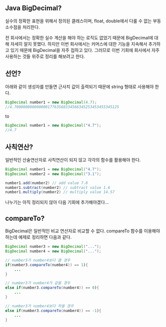 ## Java BigDecimal?
실수의 정확한 표현을 위해서 정의된 클래스이며, float, double에서 다룰 수 없는 부동소수점을 처리한다. 

전 회사에서는 정확한 실수 계산을 해야 하는 로직도 없었기 때문에 BigDecimal에 대해 자세히 알지 못했다. 하지만 이번 회사에서는 커머스에 대한 기능을 지속해서 추가하고 있기 때문에 BigDecimal을 자주 접하고 있다. 그러므로 이번 기회에 회사에서 자주 사용하는 것들 위주로 정리를 해보려고 한다.

## 선언?
아래와 같이 생성자를 만들면 근사치 값이 출력되기 때문에 string 형태로 사용해야 한다.
```java
BigDecimal number1 = new BigDecimal(4.7);
//4.70000000000000017763568334566345253453455345125
```
to
```java
BigDecimal number1 = new BigDecimal("4.7");
//4.7
```

## 사칙연산?
일반적인 산술연산자로 사칙연산이 되지 않고 각각의 함수를 활용해야 한다.
```java
BigDecimal number1 = new BigDecimal("4.7");
BigDecimal number2 = new BigDecimal("3.1");

number1.add(number2) // add value 7.8
number1.subtract(number2) // subtract value 1.6 
number1.multiply(number2) // multiply value 14.57

```
나누기는 아직 정리되지 않아 다음 기회에 추가해야겠다...

## compareTo?
BigDecimal은 일반적인 비교 연산자로 비교할 수 없다. compareTo 함수를 이용해야 하는데 예제로 정리하면 다음과 같다.

```java
BigDecimal number3 = new BigDecimal("...");
BigDecimal number4 = new BigDecimal("...");

// number3가 number4보다 클 경우
if(number3.compareTo(number4)) == 1){ 
    ...
}

// number3가 number4가 같을 경우
else if(number3.compareTo(number4)) == 0){
    ...
}

// number3가 number4보다 작을 경우
else if(number3.compareTo(number4)) == -1){
    ...
}
```
